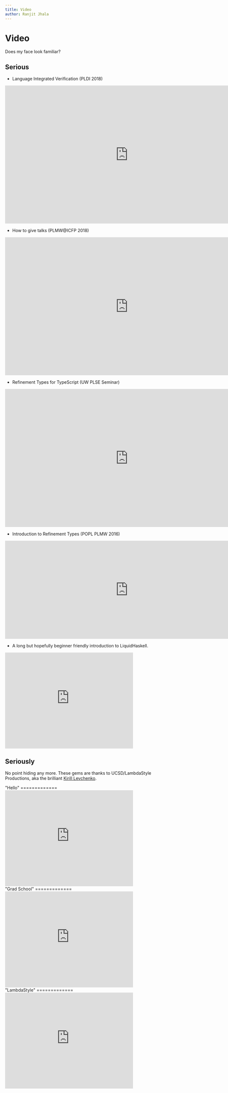 ```yaml
---
title: Video 
author: Ranjit Jhala
---
```


# Video 

Does my face look familiar?

## Serious

<div class="section">

* Language Integrated Verification (PLDI 2018)

<iframe width="806" height="453" src="https://www.youtube.com/embed/F2tYCxb30WU" frameborder="0" allow="autoplay; encrypted-media" allowfullscreen></iframe>

* How to give talks (PLMW@ICFP 2018)

<iframe width="806" height="453" src="https://www.youtube.com/watch?v=ZLXtAJPk5r0" frameborder="0" allow="autoplay; encrypted-media" allowfullscreen></iframe>

<!-- https://www.youtube.com/watch?v=F2tYCxb30WU&feature=youtu.be -->

* Refinement Types for TypeScript (UW PLSE Seminar)
<iframe width="806" height="453" src="https://www.youtube.com/embed/8DBjDwKI138" frameborder="0" allow="autoplay; encrypted-media" allowfullscreen></iframe>

<!-- https://www.youtube.com/watch?v=8DBjDwKI138 -->

* Introduction to Refinement Types (POPL PLMW 2016)

<iframe width="806" height="322" src="https://www.youtube.com/embed/OEdXcn1rx6k" frameborder="0" allow="autoplay; encrypted-media" allowfullscreen></iframe>

<!-- https://www.youtube.com/watch?v=OEdXcn1rx6k -->

* A long but hopefully beginner friendly introduction to LiquidHaskell.

<iframe width="420" height="315" src="https://www.youtube.com/embed/vYh27zz9530" frameborder="0" allowfullscreen></iframe>


</div>

## Seriously

No point hiding any more. These gems are thanks to UCSD/LambdaStyle Productions, aka
the brilliant [Kirill Levchenko](http://cseweb.ucsd.edu/~klevchen/).

<div class="section">
"Hello"
=============

<iframe width="420" height="315" src="https://www.youtube.com/embed/p_iPD1Iv33w" frameborder="0" allowfullscreen></iframe>
</div>


<div class="section">
"Grad School"
=============

<iframe width="420" height="315" src="https://www.youtube.com/embed/05L0hOw2yVs" frameborder="0" allowfullscreen></iframe>
</div>

<div class="section">
"LambdaStyle"
=============

<iframe width="420" height="315" src="https://www.youtube.com/embed/Ci48kqp11F8" frameborder="0" allowfullscreen></iframe>
</div>

